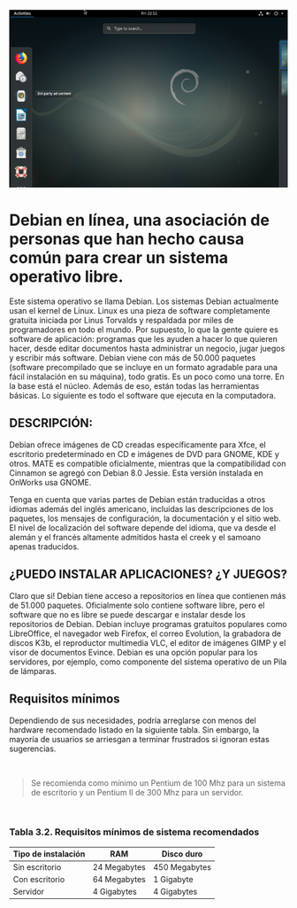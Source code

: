 ![](./captura_debian.png)

# Debian en línea, una asociación de personas que han hecho causa común para crear un sistema operativo libre.

Este sistema operativo se llama Debian. Los sistemas Debian actualmente usan el kernel de Linux. Linux es una pieza de software completamente gratuita iniciada por Linus Torvalds y respaldada por miles de programadores en todo el mundo. Por supuesto, lo que la gente quiere es software de aplicación: programas que les ayuden a hacer lo que quieren hacer, desde editar documentos hasta administrar un negocio, jugar juegos y escribir más software. Debian viene con más de 50.000 paquetes (software precompilado que se incluye en un formato agradable para una fácil instalación en su máquina), todo gratis. Es un poco como una torre. En la base está el núcleo. Además de eso, están todas las herramientas básicas. Lo siguiente es todo el software que ejecuta en la computadora.

## DESCRIPCIÓN:

Debian ofrece imágenes de CD creadas específicamente para Xfce, el escritorio predeterminado en CD e imágenes de DVD para GNOME, KDE y otros. MATE es compatible oficialmente, mientras que la compatibilidad con Cinnamon se agregó con Debian 8.0 Jessie. Esta versión instalada en OnWorks usa GNOME.

Tenga en cuenta que varias partes de Debian están traducidas a otros idiomas además del inglés americano, incluidas las descripciones de los paquetes, los mensajes de configuración, la documentación y el sitio web. El nivel de localización del software depende del idioma, que va desde el alemán y el francés altamente admitidos hasta el creek y el samoano apenas traducidos.

## ¿PUEDO INSTALAR APLICACIONES? ¿Y JUEGOS?

Claro que si! Debian tiene acceso a repositorios en línea que contienen más de 51.000 paquetes. Oficialmente solo contiene software libre, pero el software que no es libre se puede descargar e instalar desde los repositorios de Debian. Debian incluye programas gratuitos populares como LibreOffice, el navegador web Firefox, el correo Evolution, la grabadora de discos K3b, el reproductor multimedia VLC, el editor de imágenes GIMP y el visor de documentos Evince. Debian es una opción popular para los servidores, por ejemplo, como componente del sistema operativo de un Pila de lámparas.

## Requisitos mínimos

Dependiendo de sus necesidades, podría arreglarse con menos del hardware recomendado listado en la siguiente tabla. Sin embargo, la mayoría de usuarios se arriesgan a terminar frustrados si ignoran estas sugerencias.

<br>

> Se recomienda como mínimo un Pentium de 100 Mhz para un sistema de escritorio y un Pentium II de 300 Mhz para un servidor.

<br>

### **Tabla 3.2. Requisitos mínimos de sistema recomendados**

| Tipo de instalación | RAM          | Disco duro    |
| ------------------- | ------------ | ------------- |
| Sin escritorio      | 24 Megabytes | 450 Megabytes |
| Con escritorio      | 64 Megabytes | 1 Gigabyte    |
| Servidor            | 4 Gigabytes  | 4 Gigabytes   |
